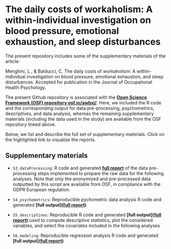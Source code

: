 # The daily costs of workaholism: A within-individual investigation on blood pressure, emotional exhaustion, and sleep disturbances

The present repository includes some of the supplementary materials of the article:

Menghini, L., & Balducci, C. The daily costs of workaholism: A within-individual investigation on blood pressure, emotional exhaustion, and sleep disturbances. Accepted for publication in the Journal of Occupational Health Psychology.

The present Github repository is associated with the **[Open Science Framework (OSF) repository osf.io/awbxj/](https://osf.io/awbxj/)**. Here, we included the R code and the corresponding output for data pre-processing, psychometrics, descriptives, and data analysis, whereas the remaining supplementary materials (including the data used in the study) are available from the OSF repository linked above.

Below, we list and describe the full set of supplementary materials. Click on the highlighted link to visualize the reports.

## Supplementary materials
- `S3_dataProcessing`: R code and generated **[full report](https://Luca-Menghini.github.io/the-daily-costs-of-workaholism/S4_psychometrics/S4_psychometrics-code-and-output.html)** of the data pre-processing steps implemented to prepare the raw data for the following analyses. Note that only the anonymized and pre-processed data outputted by this script are available from OSF, in compliance with the GDPR European regulation.

- `S4_psychometrics`: Reproducible pychometric data analysis R code and generated **[full output]([full report](https://Luca-Menghini.github.io/the-daily-costs-of-workaholism/S4_psychometrics/S4_psychometrics-code-and-output.html))**

- `S5_descriptives`: Reproducible R code and generated **[full output]([full report](https://Luca-Menghini.github.io/the-daily-costs-of-workaholism/S4_psychometrics/S4_psychometrics-code-and-output.html))** used to compute descriptive statistics, plot the considered variables, and select the covariates included in the following analyses
  
- `S6_modeling`: Reproducible regression analysis R code and generated **[full output]([full report](https://Luca-Menghini.github.io/the-daily-costs-of-workaholism/S4_psychometrics/S4_psychometrics-code-and-output.html))**
